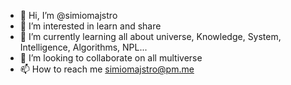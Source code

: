 - 👋 Hi, I’m @simiomajstro
- 👀 I’m interested in learn and share
- 🌱 I’m currently learning all about universe, Knowledge, System, Intelligence, Algorithms, NPL...
- 💞️ I’m looking to collaborate on all multiverse
- 📫 How to reach me simiomajstro@pm.me
